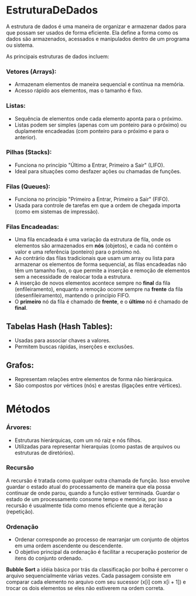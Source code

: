 # EstruturaDeDados

A estrutura de dados é uma maneira de organizar e armazenar dados para que possam ser usados de forma eficiente. Ela define a forma como os dados são armazenados, acessados e manipulados dentro de um programa ou sistema.

As principais estruturas de dados incluem:

### Vetores (Arrays):
- Armazenam elementos de maneira sequencial e contínua na memória.
- Acesso rápido aos elementos, mas o tamanho é fixo.

### Listas:
- Sequência de elementos onde cada elemento aponta para o próximo.
- Listas podem ser simples (apenas com um ponteiro para o próximo) ou duplamente encadeadas (com ponteiro para o próximo e para o anterior).

### Pilhas (Stacks):
- Funciona no princípio "Último a Entrar, Primeiro a Sair" (LIFO).
- Ideal para situações como desfazer ações ou chamadas de funções.

### Filas (Queues):
- Funciona no princípio "Primeiro a Entrar, Primeiro a Sair" (FIFO).
- Usada para controle de tarefas em que a ordem de chegada importa (como em sistemas de impressão).

### Filas Encadeadas:
- Uma fila encadeada é uma variação da estrutura de fila, onde os elementos são armazenados em **nós** (objetos), e cada nó contém o valor e uma referência (ponteiro) para o próximo nó.
- Ao contrário das filas tradicionais que usam um array ou lista para armazenar os elementos de forma sequencial, as filas encadeadas não têm um tamanho fixo, o que permite a inserção e remoção de elementos sem a necessidade de realocar toda a estrutura.
- A inserção de novos elementos acontece sempre no **final** da fila (enfileiramento), enquanto a remoção ocorre sempre na **frente** da fila (desenfileiramento), mantendo o princípio FIFO.
- O **primeiro** nó da fila é chamado de **frente**, e o **último** nó é chamado de **final**.

## Tabelas Hash (Hash Tables):
- Usadas para associar chaves a valores.
- Permitem buscas rápidas, inserções e exclusões.

## Grafos:
- Representam relações entre elementos de forma não hierárquica.
- São compostos por vértices (nós) e arestas (ligações entre vértices).


# Métodos

### Árvores:
- Estruturas hierárquicas, com um nó raiz e nós filhos.
- Utilizadas para representar hierarquias (como pastas de arquivos ou estruturas de diretórios).

### Recursão

A recursão é tratada como qualquer outra chamada de função. Isso envolve guardar o estado atual do processamento de maneira que ela possa continuar de onde parou, quando a função estiver terminada. Guardar o estado de um processamento consome tempo e memória, por isso a recursão é usualmente tida como menos eficiente que a iteração (repetição).

### Ordenação

- Ordenar corresponde ao processo de rearranjar um 
conjunto de objetos em uma ordem ascendente ou 
descendente.
- O objetivo principal da ordenação é facilitar a 
recuperação posterior de itens do conjunto ordenado. 

**Bubble Sort** a idéia básica por trás da classificação por bolha é percorrer o 
arquivo sequencialmente várias vezes. Cada passagem consiste 
em comparar cada elemento no arquivo com seu sucessor (x[i] 
com x[i + 1]) e trocar os dois elementos se eles não estiverem 
na ordem correta.
